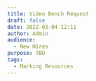 ```yaml
---
title: Video Bench Request
draft: false
date: 2022-03-04 12:11
author: Admin
audience:
  - New Hires
purpose: TBD
tags:
  - Marking Resources
---
```

